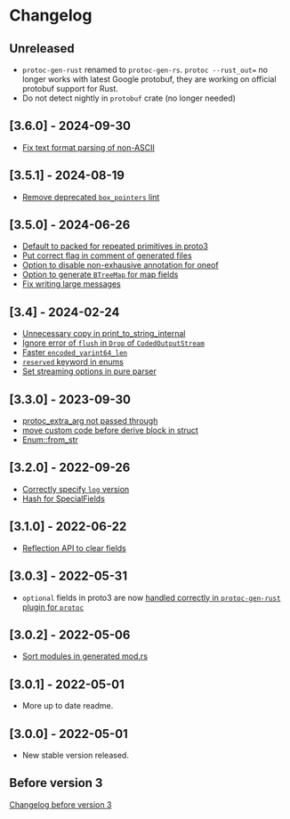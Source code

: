 # Changelog

## Unreleased

- `protoc-gen-rust` renamed to `protoc-gen-rs`. `protoc --rust_out=` no longer works with latest Google protobuf,
  they are working on official protobuf support for Rust.
- Do not detect nightly in `protobuf` crate (no longer needed)

## [3.6.0] - 2024-09-30

- [Fix text format parsing of non-ASCII](https://github.com/stepancheg/rust-protobuf/pull/730)

## [3.5.1] - 2024-08-19

- [Remove deprecated `box_pointers` lint](https://github.com/stepancheg/rust-protobuf/pull/733)

## [3.5.0] - 2024-06-26

- [Default to packed for repeated primitives in proto3](https://github.com/stepancheg/rust-protobuf/pull/707)
- [Put correct flag in comment of generated files](https://github.com/stepancheg/rust-protobuf/pull/655)
- [Option to disable non-exhausive annotation for oneof](https://github.com/stepancheg/rust-protobuf/pull/726)
- [Option to generate `BTreeMap` for map fields](https://github.com/stepancheg/rust-protobuf/pull/700)
- [Fix writing large messages](https://github.com/stepancheg/rust-protobuf/pull/725)

## [3.4] - 2024-02-24

* [Unnecessary copy in print_to_string_internal](https://github.com/stepancheg/rust-protobuf/pull/684)
* [Ignore error of `flush` in `Drop` of `CodedOutputStream`](https://github.com/stepancheg/rust-protobuf/issues/714)
* [Faster `encoded_varint64_len`](https://github.com/stepancheg/rust-protobuf/pull/709)
* [`reserved` keyword in enums](https://github.com/stepancheg/rust-protobuf/pull/712)
* [Set streaming options in pure parser](https://github.com/stepancheg/rust-protobuf/pull/646)

## [3.3.0] - 2023-09-30

* [protoc_extra_arg not passed through](https://github.com/stepancheg/rust-protobuf/issues/643)
* [move custom code before derive block in struct](https://github.com/stepancheg/rust-protobuf/issues/675)
* [Enum::from_str](https://github.com/stepancheg/rust-protobuf/pull/664)

## [3.2.0] - 2022-09-26

* [Correctly specify `log` version](https://github.com/stepancheg/rust-protobuf/pull/652)
* [Hash for SpecialFields](https://github.com/stepancheg/rust-protobuf/pull/648)

## [3.1.0] - 2022-06-22

* [Reflection API to clear fields](https://github.com/stepancheg/rust-protobuf/pull/635)

## [3.0.3] - 2022-05-31

* `optional` fields in proto3 are now
  [handled correctly in `protoc-gen-rust` plugin for `protoc`](https://github.com/stepancheg/rust-protobuf/issues/625)

## [3.0.2] - 2022-05-06

* [Sort modules in generated mod.rs](https://github.com/stepancheg/rust-protobuf/issues/621)

## [3.0.1] - 2022-05-01

* More up to date readme.

## [3.0.0] - 2022-05-01

* New stable version released.

## Before version 3

[Changelog before version 3](CHANGELOG-before-3.md)
